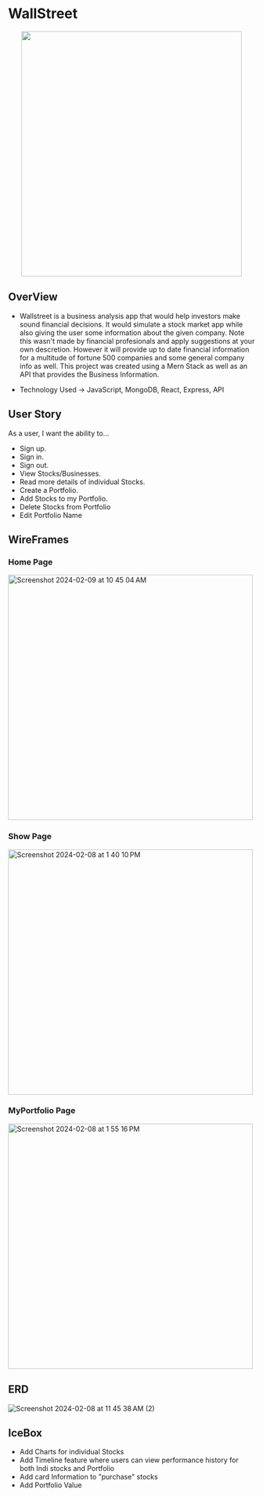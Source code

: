 # WallStreet

<div align="middle">
<img src="https://muralsyourway.vtexassets.com/arquivos/ids/241566/Wall-Street-Bull-NYC-Wall-Mural.jpg?v=638164476872900000" width="450px" height="500px" />
</div>

## OverView


- Wallstreet is a business analysis app that would help investors make sound financial decisions. It would simulate a stock market app while also giving the user some information about the given company. Note this wasn't made by financial profesionals and apply suggestions at your own descretion. However it will provide up to date financial information for a multitude of fortune 500 companies and some general company info as well. This project was created using a Mern Stack as well as an API that provides the Business Information.

- Technology Used -> JavaScript, MongoDB, React, Express, API



## User Story

As a user, I want the ability to... 
  - Sign up.
  - Sign in. 
  - Sign out. 
  - View Stocks/Businesses.
  - Read more details of individual Stocks.
  - Create a Portfolio. 
  - Add Stocks to my Portfolio. 
  - Delete Stocks from Portfolio 
  - Edit Portfolio Name


## WireFrames

### Home Page

<img width="500" alt="Screenshot 2024-02-09 at 10 45 04 AM" src="https://github.com/F2easy/WallStreet/assets/101888578/87ac93dd-7fae-4c30-83b5-02175e6b02ac">




### Show Page


<img width="500" alt="Screenshot 2024-02-08 at 1 40 10 PM" src="https://github.com/F2easy/WallStreet/assets/101888578/033905d8-5fa9-43db-8e83-9dc146aa97ce">



### MyPortfolio Page
  
  
<img width="500" alt="Screenshot 2024-02-08 at 1 55 16 PM" src="https://github.com/F2easy/WallStreet/assets/101888578/f4e75f12-b8e8-46f6-8557-57137843feb2">







## ERD



![Screenshot 2024-02-08 at 11 45 38 AM (2)](https://github.com/F2easy/WallStreet/assets/101888578/bebc8f8d-a3e7-4ec0-af58-766cb16e2b5b)



## IceBox

- Add Charts for individual Stocks
- Add Timeline feature where users can view performance history for both Indi stocks and Portfolio
- Add card Information to "purchase" stocks
- Add Portfolio Value
  



